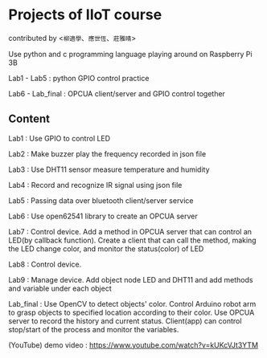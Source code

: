 # Projects of IIoT course

contributed by <`柳適學`、`應世恆`、`莊雅晴`>

Use python and c programming language playing around on Raspberry Pi 3B

Lab1 - Lab5 : python GPIO control practice

Lab6 - Lab_final : OPCUA client/server and GPIO control together

## Content
Lab1 : Use GPIO to control LED

Lab2 : Make buzzer play the frequency recorded in json file

Lab3 : Use DHT11 sensor measure temperature and humidity

Lab4 : Record and recognize IR signal using json file

Lab5 : Passing data over bluetooth client/server service

Lab6 : Use open62541 library to create an OPCUA server

Lab7 : Control device. Add a method in OPCUA server that can control an LED(by callback function). Create a client that can call the method, making the LED change color, and monitor the status(color) of LED

Lab8 : Control device.

Lab9 : Manage device. Add object node LED and DHT11 and add methods and variable under each object

Lab_final : Use OpenCV to detect objects' color. Control Arduino robot arm to grasp objects to specified location according to their color. Use OPCUA server to record the history and current status. Client(app) can control stop/start of the process and monitor the variables.

(YouTube) demo video : https://www.youtube.com/watch?v=kUKcVJt3YTM
